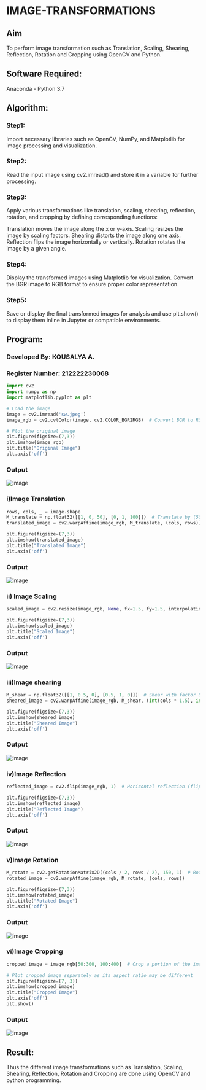 # IMAGE-TRANSFORMATIONS


## Aim
To perform image transformation such as Translation, Scaling, Shearing, Reflection, Rotation and Cropping using OpenCV and Python.

## Software Required:
Anaconda - Python 3.7

## Algorithm:
### Step1:
Import necessary libraries such as OpenCV, NumPy, and Matplotlib for image processing and visualization.

### Step2:
Read the input image using cv2.imread() and store it in a variable for further processing.

### Step3:
Apply various transformations like translation, scaling, shearing, reflection, rotation, and cropping by defining corresponding functions:

Translation moves the image along the x or y-axis.
Scaling resizes the image by scaling factors.
Shearing distorts the image along one axis.
Reflection flips the image horizontally or vertically.
Rotation rotates the image by a given angle.

### Step4:
Display the transformed images using Matplotlib for visualization. Convert the BGR image to RGB format to ensure proper color representation.

### Step5:
Save or display the final transformed images for analysis and use plt.show() to display them inline in Jupyter or compatible environments.

## Program:
### Developed By: KOUSALYA A.
### Register Number: 212222230068

```python
import cv2
import numpy as np
import matplotlib.pyplot as plt

# Load the image
image = cv2.imread('sw.jpeg')
image_rgb = cv2.cvtColor(image, cv2.COLOR_BGR2RGB)  # Convert BGR to RGB for Matplotlib

# Plot the original image
plt.figure(figsize=(7,3))
plt.imshow(image_rgb)
plt.title("Original Image")
plt.axis('off')
```
### Output
![image](https://github.com/user-attachments/assets/feb79455-c719-4f3c-a502-f086713a6f7c)

### i)Image Translation
```python
rows, cols, _ = image.shape
M_translate = np.float32([[1, 0, 50], [0, 1, 100]])  # Translate by (50, 100) pixels
translated_image = cv2.warpAffine(image_rgb, M_translate, (cols, rows))

plt.figure(figsize=(7,3))
plt.imshow(translated_image)
plt.title("Translated Image")
plt.axis('off')
```
### Output
![image](https://github.com/user-attachments/assets/cf6e8e79-76dc-449d-92c7-1395da7477e7)

### ii) Image Scaling
```python
scaled_image = cv2.resize(image_rgb, None, fx=1.5, fy=1.5, interpolation=cv2.INTER_LINEAR)  # Scale by 1.5x

plt.figure(figsize=(7,3))
plt.imshow(scaled_image)
plt.title("Scaled Image")
plt.axis('off')
```
### Output
![image](https://github.com/user-attachments/assets/3c77a242-5598-4560-8a64-c2d02837dec2)

### iii)Image shearing
```python
M_shear = np.float32([[1, 0.5, 0], [0.5, 1, 0]])  # Shear with factor 0.5
sheared_image = cv2.warpAffine(image_rgb, M_shear, (int(cols * 1.5), int(rows * 1.5)))

plt.figure(figsize=(7,3))
plt.imshow(sheared_image)
plt.title("Sheared Image")
plt.axis('off')
```
### Output
![image](https://github.com/user-attachments/assets/7fc77c44-06fe-4dcf-b33c-254fa7f4146f)


### iv)Image Reflection
```python
reflected_image = cv2.flip(image_rgb, 1)  # Horizontal reflection (flip along y-axis)

plt.figure(figsize=(7,3))
plt.imshow(reflected_image)
plt.title("Reflected Image")
plt.axis('off')
```
### Output
![image](https://github.com/user-attachments/assets/dff9c694-6c01-4f68-a7f8-389be55f98ee)

### v)Image Rotation
```python
M_rotate = cv2.getRotationMatrix2D((cols / 2, rows / 2), 150, 1)  # Rotate by 150 degrees
rotated_image = cv2.warpAffine(image_rgb, M_rotate, (cols, rows))

plt.figure(figsize=(7,3))
plt.imshow(rotated_image)
plt.title("Rotated Image")
plt.axis('off')
```
### Output
![image](https://github.com/user-attachments/assets/9604afb4-2750-45db-aaa5-d82481dae946)

### vi)Image Cropping
```python
cropped_image = image_rgb[50:300, 100:400]  # Crop a portion of the image

# Plot cropped image separately as its aspect ratio may be different
plt.figure(figsize=(7, 3))
plt.imshow(cropped_image)
plt.title("Cropped Image")
plt.axis('off')
plt.show()
```
### Output
![image](https://github.com/user-attachments/assets/18723ad0-e66b-449d-bef2-0e5e047bd381)

## Result: 
Thus the different image transformations such as Translation, Scaling, Shearing, Reflection, Rotation and Cropping are done using OpenCV and python programming.
